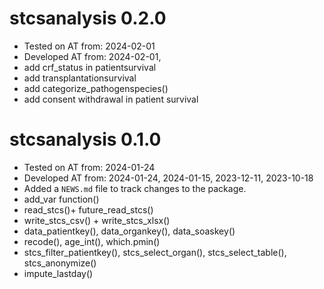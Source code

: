 # stcsanalysis 0.2.0

* Tested on AT from: 2024-02-01
* Developed AT from: 2024-02-01,
* add crf_status in patientsurvival
* add transplantationsurvival
* add categorize_pathogenspecies()
* add consent withdrawal in patient survival


# stcsanalysis 0.1.0

* Tested on AT from: 2024-01-24
* Developed AT from: 2024-01-24, 2024-01-15, 2023-12-11, 2023-10-18
* Added a `NEWS.md` file to track changes to the package.
* add_var function()
* read_stcs()+ future_read_stcs()
* write_stcs_csv() + write_stcs_xlsx()
* data_patientkey(), data_organkey(), data_soaskey()
* recode(), age_int(), which.pmin()
* stcs_filter_patientkey(), stcs_select_organ(), stcs_select_table(), stcs_anonymize()
* impute_lastday()
